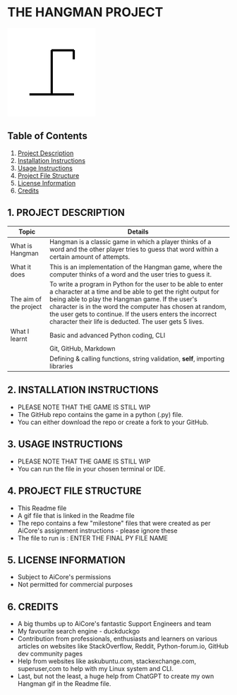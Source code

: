 # THE HANGMAN PROJECT


![](hangman_game.gif)



## Table of Contents
1. [Project Description](#1-project-description)
2. [Installation Instructions](#2-installation-instructions)
3. [Usage Instructions](#3-usage-instructions)
4. [Project File Structure](#4-project-file-structure)
5. [License Information](#5-license-information)
6. [Credits](#6-credits)



## 1. PROJECT DESCRIPTION
| Topic | Details |
| ----------- | ----------- |
| What is Hangman | Hangman is a classic game in which a player thinks of a word and the other player tries to guess that word within a certain amount of attempts. |
| What it does | This is an implementation of the Hangman game, where the computer thinks of a word and the user tries to guess it. |
| The aim of the project | To write a program in Python for the user to be able to enter a character at a time and be able to get the right output for being able to play the Hangman game. If the user's character is in the word the computer has chosen at random, the user gets to continue. If the users enters the incorrect character their life is deducted. The user gets 5 lives. |
| What I learnt   | Basic and advanced Python coding, CLI|
|                 | Git, GitHub, Markdown |
|                 | Defining & calling functions, string validation, __self__, importing libraries


## 2. INSTALLATION INSTRUCTIONS
- PLEASE NOTE THAT THE GAME IS STILL WIP
- The GitHub repo contains the game in a python (.py) file.
- You can either download the repo or create a fork to your GitHub.


## 3. USAGE INSTRUCTIONS
- PLEASE NOTE THAT THE GAME IS STILL WIP
- You can run the file in your chosen terminal or IDE.

## 4. PROJECT FILE STRUCTURE
- This Readme file
- A gif file that is linked in the Readme file
- The repo contains a few "milestone" files that were created as per AiCore's assignment instructions - please ignore these
- The file to run is : ENTER THE FINAL PY FILE NAME


## 5. LICENSE INFORMATION
- Subject to AiCore's permissions
- Not permitted for commercial purposes


## 6. CREDITS
- A big thumbs up to AiCore's fantastic Support Engineers and team
- My favourite search engine - duckduckgo
- Contribution from professionals, enthusiasts and learners on various articles on websites like StackOverflow, Reddit, Python-forum.io, GitHub dev community pages
- Help from websites like askubuntu.com, stackexchange.com, superuser,com to help with my Linux system and CLI.
- Last, but not the least, a huge help from ChatGPT to create my own Hangman gif in the Readme file.